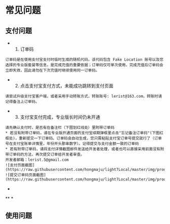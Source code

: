 # 常见问题
## 支付问题
* 1. 订单码
```
订单码是在使用支付宝支付时临时生成的随机代码，该代码包含 Fake Location 账号以及您选择的专业版套餐等信息，是完成充值的重要依据；订单码仅可单次使用，完成充值后订单码会立即失效，因此请勿在下次充值时继续使用同一订单码。
```
* 2. 点击支付宝支付方式，未能成功跳转到支付页面
```
请尝试升级支付宝客户端，或者采用手动转账方式，转账账号: lerist@163.com，转账时请记得备注上订单码。
```
* 3. 支付宝支付完成，专业版长时间仍未开通
```
请先确认支付时，是否有在备注栏（下图划红线处）里附带订单码
* 若没有附带订单码，请在专业版开通页面的支付宝续期弹框里点击"忘记备注订单码"(下图红框处)，重新提交一下订单码。订单码会自动生成，您只需粘贴支付宝订单号提交就行了（订单号在支付宝账单详情里，年份开头那串数字）。记得提交与支付金额一致的订单码
* 若有附带订单码，请将支付详情截图邮件发送给开发者处理，或者也可以直接采用前面没有附带订单码的方法，再次提交订单给开发者审查。
开发者邮箱：lerist.5@gmail.com
![支付页面截图](https://raw.githubusercontent.com/hongmaju/light7Local/master/img/productShow/20170518152848.png)
![提交订单码页面截图](https://raw.githubusercontent.com/hongmaju/light7Local/master/img/productShow/20170518152848.png)
```
*
**
* 
## 使用问题